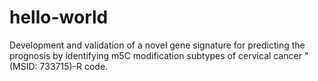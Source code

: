# hello-world
Development and validation of a novel gene signature for predicting the prognosis by identifying m5C modification subtypes of cervical cancer " (MSID: 733715)-R code.
